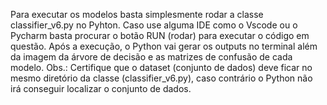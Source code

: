 Para executar os modelos basta simplesmente rodar a classe classifier_v6.py no Pyhton.
Caso use alguma IDE como o Vscode ou o Pycharm basta procurar o botão RUN (rodar) para executar o código em questão.
Após a execução, o Python vai gerar os outputs no terminal além da imagem da árvore de decisão e as matrizes de confusão de cada modelo.
Obs.: Certifique que o dataset (conjunto de dados) deve ficar no mesmo diretório da classe (classifier_v6.py), caso contrário o Python 
não irá conseguir localizar o conjunto de dados.
